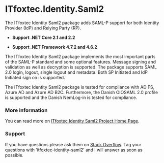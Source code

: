 # ITfoxtec.Identity.Saml2

The ITfoxtec Identity Saml2 package adds SAML-P support for both Identity Provider (IdP) and Relying Party (RP).

* **Support .NET Core 2.1 and 2.2**

* **Support .NET Framework 4.7.2 and 4.6.2**

The ITfoxtec Identity Saml2 package implements the most important parts of the SAML-P standard and some optional features. 
Message signing and validation as well as decryption is supported. The package supports SAML 2.0 login, logout, single 
logout and metadata. Both SP Initiated and IdP Initiated sign on is supported. 

The ITfoxtec Identity Saml2 package is tested for compliance with AD FS, Azure AD and Azure AD B2C. 
Furthermore, the Danish OIOSAML 2.0 profile is supported and the Danish  NemLog-in is tested for compliance. 

### More information
You can read more on <a href="https://itfoxtec.com/identitysaml2">ITfoxtec Identity Saml2 Project Home Page</a>.

### Support
If you have questions please ask them on <a href="https://stackoverflow.com/questions/tagged/itfoxtec-identity-saml2">Stack Overflow</a>. Tag your questions with 'itfoxtec-identity-saml2' and I will answer as soon as possible.
